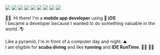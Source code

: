 <p>
  <a href="mailto:leo.algodev@gmail.com" target="_blank"><img src="https://img.shields.io/badge/leo.algodev@gmail.com-EA4335?style=flat-square&logo=Gmail&logoColor=white"/></a> 
  <img src="https://img.shields.io/badge/Swift-FA7343?style=flat-square&logo=Swift&logoColor=black"/> 
  <img src="https://img.shields.io/badge/ReactiveX-B7178C?style=flat-square&logo=ReactiveX&logoColor=black"/> 
  <img src="https://img.shields.io/badge/Firebase-FFCA28?style=flat-square&logo=Firebase&logoColor=black"/>
  <img src="https://img.shields.io/badge/Realm-39477F?style=flat-square&logo=Realm&logoColor=black"/> 
  <img src="https://img.shields.io/badge/Git-F05032?style=flat-square&logo=Git&logoColor=black"/>
  <img src="https://img.shields.io/badge/Adobe Illustrator-FFCA28?style=flat-square&logo=Adobeillustrator&logoColor=black"/>
  <img src="https://img.shields.io/badge/Adobe XD-8E44AD?style=flat-square&logo=AdobeXD&logoColor=black"/> 
  <img src="https://img.shields.io/badge/Adobe Premiere Pro-39477F?style=flat-square&logo=AdobePremierePro&logoColor=black"/>
</p>


<p> 👋🏻&nbsp; Hi there! I'm a <b>mobile app developer</b> using <b>  iOS</b> <br/>
I became a developer because I wanted to do something valuable in the world. 🌎 <br/>
<br/> Like a pyramid, I'm in front of a computer day and night. ⛰ <br/> 
I am eligible for <b>scuba diving</b> and like <b>running</b> and <b>IDE RunTime</b>. 🏊‍♂️ 🏃‍♂️ <br/>



